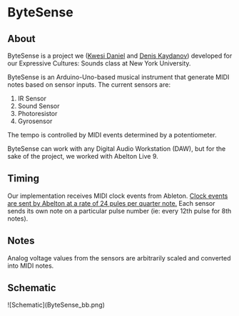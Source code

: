 <h1>ByteSense</h1>

<h2>About</h2>
ByteSense is a project we (<a href="https://github.com/KwesiD">Kwesi Daniel</a> and <a href="https://github.com/deniskaydanov">Denis Kaydanov</a>) developed for our Expressive Cultures: Sounds class at New York University.

ByteSense is an Arduino-Uno-based musical instrument that generate MIDI notes based on sensor inputs.
The current sensors are:
1. IR Sensor
2. Sound Sensor
3. Photoresistor
4. Gyrosensor

The tempo is controlled by MIDI events determined by a potentiometer. 

ByteSense can work with any Digital Audio Workstation (DAW), but for the sake of the project, we worked with Abelton Live 9. 

<h2>Timing</h2>
Our implementation receives MIDI clock events from Ableton. <a href="https://en.wikipedia.org/wiki/MIDI_beat_clock"> Clock events are sent by Abelton at a rate of 24 pules per quarter note.</a> Each sensor sends its own note on a particular pulse number (ie: every 12th pulse for 8th notes).

<h2>Notes</h2>
Analog voltage values from the sensors are arbitrarily scaled and converted into MIDI notes.


<h2>Schematic</h2>
![Schematic](ByteSense_bb.png)
